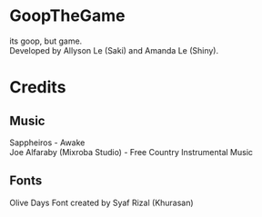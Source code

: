 # GoopTheGame
its goop, but game.\
Developed by Allyson Le (Saki) and Amanda Le (Shiny).

# Credits 
## Music
 Sappheiros - Awake \
 Joe Alfaraby (Mixroba Studio) - Free Country Instrumental Music

## Fonts
Olive Days Font created by Syaf Rizal (Khurasan)

